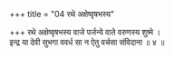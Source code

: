 +++
title = "04 रथे अक्षेष्वृषभस्य"

+++
रथे अक्षेष्वृषभस्य वाजे पर्जन्ये वाते वरुणस्य शुष्मे ।  
इन्द्र या देवी सुभगा ववर्ध सा न ऐतु वर्चसा संविदाना ॥ ४ ॥